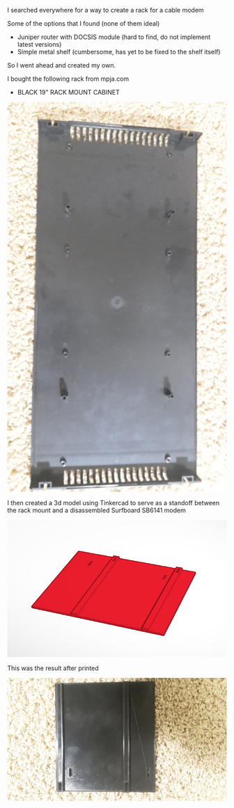 I searched everywhere for a way to create a rack for a cable modem

Some of the options that I found (none of them ideal)

 - Juniper router with DOCSIS module (hard to find, do not implement latest versions)
 - Simple metal shelf (cumbersome, has yet to be fixed to the shelf itself)

So I went ahead and created my own. 

I bought the following rack from mpja.com
 - BLACK 19" RACK MOUNT CABINET

![Rack](https://github.com/kidbomb/modem-rack/raw/master/img/20181005_173521.jpg)

I then created a 3d model using Tinkercad to serve as a standoff between the rack mount and a disassembled Surfboard SB6141 modem

![3d prototype](https://github.com/kidbomb/modem-rack/raw/master/img/rack-standoff.png)
 
This was the result after printed
 
![3d prototype printed](https://github.com/kidbomb/modem-rack/raw/master/img/20181005_173703.jpg)
